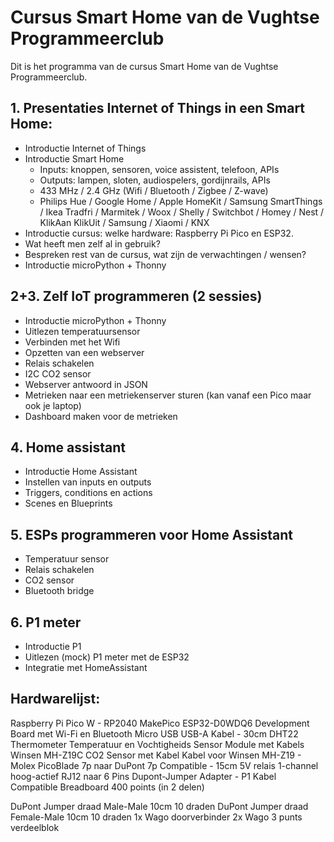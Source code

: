 # Cursus Smart Home van de Vughtse Programmeerclub

Dit is het programma van de cursus Smart Home van de Vughtse Programmeerclub.

## 1. Presentaties Internet of Things in een Smart Home:
* Introductie Internet of Things
* Introductie Smart Home
	* Inputs: knoppen, sensoren, voice assistent, telefoon, APIs
	* Outputs: lampen, sloten, audiospelers, gordijnrails, APIs
	* 433 MHz / 2.4 GHz (Wifi / Bluetooth / Zigbee / Z-wave)
	* Philips Hue / Google Home / Apple HomeKit / Samsung SmartThings / Ikea Tradfri / Marmitek / Woox / Shelly / Switchbot / Homey / Nest / KlikAan KlikUit / Samsung / Xiaomi / KNX
* Introductie cursus: welke hardware: Raspberry Pi Pico en ESP32.
* Wat heeft men zelf al in gebruik?
* Bespreken rest van de cursus, wat zijn de verwachtingen / wensen?
* Introductie microPython + Thonny

## 2+3. Zelf IoT programmeren (2 sessies)
* Introductie microPython + Thonny
* Uitlezen temperatuursensor
* Verbinden met het Wifi
* Opzetten van een webserver
* Relais schakelen
* I2C CO2 sensor
* Webserver antwoord in JSON
* Metrieken naar een metriekenserver sturen (kan vanaf een Pico maar ook je laptop)
* Dashboard maken voor de metrieken

## 4. Home assistant
* Introductie Home Assistant
* Instellen van inputs en outputs
* Triggers, conditions en actions
* Scenes en Blueprints

## 5. ESPs programmeren voor Home Assistant
* Temperatuur sensor
* Relais schakelen
* CO2 sensor
* Bluetooth bridge

## 6. P1 meter
* Introductie P1
* Uitlezen (mock) P1 meter met de ESP32
* Integratie met HomeAssistant


## Hardwarelijst:
Raspberry Pi Pico W - RP2040
MakePico ESP32-D0WDQ6 Development Board met Wi-Fi en Bluetooth
Micro USB USB-A Kabel - 30cm
DHT22 Thermometer Temperatuur en Vochtigheids Sensor Module met Kabels
Winsen MH-Z19C CO2 Sensor met Kabel
Kabel voor Winsen MH-Z19 - Molex PicoBlade 7p naar DuPont 7p Compatible - 15cm
5V relais 1-channel hoog-actief
RJ12 naar 6 Pins Dupont-Jumper Adapter - P1 Kabel Compatible
Breadboard 400 points (in 2 delen)

DuPont Jumper draad Male-Male 10cm 10 draden
DuPont Jumper draad Female-Male 10cm 10 draden
1x Wago doorverbinder
2x Wago 3 punts verdeelblok